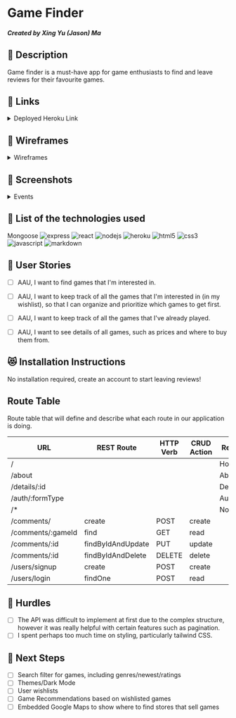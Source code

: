 # Game Finder

##### Created by Xing Yu (Jason) Ma

## :rocket: Description

Game finder is a must-have app for game enthusiasts to find and leave reviews for their favourite games.

## :link: Links

<details>
  <summary>Deployed Heroku Link</summary>
  <a href="https://game-finder1-49fa7b460902.herokuapp.com/">Click here!</a>
</details>

## :pencil: Wireframes

<details>
  <summary>Wireframes</summary>
  <p align="center"><img src="https://media.git.generalassemb.ly/user/51683/files/a1834c06-4e1e-4fcf-bdb7-fd0635cc8e07" width="800"></p>
  <p align="center"><img src="https://media.git.generalassemb.ly/user/51683/files/20b317ed-f7ed-4a65-b3fa-cb4f8f2587aa" width="800"></p>
  <p align="center"><img src="https://media.git.generalassemb.ly/user/51683/files/56179952-5cf5-4ec6-9c98-93cb2e80f570" width="800"></p>
</details>

## :art: Screenshots

<details>
  <summary>Events</summary>
  <p align="center"><img src="https://github.com/Xingyuma39/game-finder/assets/152853230/7a967fed-0406-41c1-8587-dcc07593b602" width="800"></p>
  <p align="center"><img src="https://github.com/Xingyuma39/game-finder/assets/152853230/87f7388d-fb5f-48b0-8da2-9982be875566" width="800"></p>
  <p align="center"><img src="https://github.com/Xingyuma39/game-finder/assets/152853230/2c462374-f267-462d-aa51-de265c49d20d" width="800"></p>
</details>


## :robot: List of the technologies used
Mongoose
![express](https://img.shields.io/badge/Express.js-404D59?style=for-the-badge)
![react](https://img.shields.io/badge/React-20232A?style=for-the-badge&logo=react&logoColor=61DAFB)
![nodejs](https://img.shields.io/badge/Node.js-43853D?style=for-the-badge&logo=node.js&logoColor=white)
![heroku](https://img.shields.io/badge/Heroku-430098?style=for-the-badge&logo=heroku&logoColor=white)
![html5](https://img.shields.io/badge/HTML5-E34F26?style=for-the-badge&logo=html5&logoColor=white)
![css3](https://img.shields.io/badge/CSS3-1572B6?style=for-the-badge&logo=css3&logoColor=white)
![javascript](https://img.shields.io/badge/JavaScript-323330?style=for-the-badge&logo=javascript&logoColor=F7DF1E)
![markdown](https://img.shields.io/badge/Markdown-000000?style=for-the-badge&logo=markdown&logoColor=white)


## :100: User Stories
- [ ] AAU, I want to find games that I'm interested in.
- [ ] AAU, I want to keep track of all the games that I'm interested in (in my wishlist), so that I can organize and prioritize which games to get first.
- [ ] AAU, I want to keep track of all the games that I've already played.
- [ ] AAU, I want to see details of all games, such as prices and where to buy them from.


## :heart_eyes_cat: Installation Instructions

No installation required, create an account to start leaving reviews!


## Route Table
Route table that will define and describe what each route in our application is doing. 

|       **URL**     | **REST Route**    | **HTTP Verb** | **CRUD Action** |   **React Routes**  |  **Models**  |
| ----------------- | ----------------- | ------------- | --------------- | ------------------- | ------------ |
| /                 |                   |               |                 | HomePage            |              |
| /about            |                   |               |                 | AboutPage           |              |
| /details/:id      |                   |               |                 | DetailsPage         |              |
| /auth/:formType   |                   |               |                 | AuthFormPage        |              |
| /*                |                   |               |                 | NotFoundPage        |              |
| /comments/        | create            | POST          | create          |                     | comment.js   |
| /comments/:gameId | find              | GET           | read            |                     | comment.js   |
| /comments/:id     | findByIdAndUpdate | PUT           | update          |                     | comment.js   |
| /comments/:id     | findByIdAndDelete | DELETE        | delete          |                     | comment.js   |
| /users/signup     | create            | POST          | create          |                     | user.js      |
| /users/login      | findOne           | POST          | read            |                     | user.js      |



        
## :triangular_flag_on_post: Hurdles
- [ ] The API was difficult to implement at first due to the complex structure, however it was really helpful with certain features such as pagination.
- [ ] I spent perhaps too much time on styling, particularly tailwind CSS.

## :dart: Next Steps
- [ ] Search filter for games, including genres/newest/ratings
- [ ] Themes/Dark Mode
- [ ] User wishlists
- [ ] Game Recommendations based on wishlisted games
- [ ] Embedded Google Maps to show where to find stores that sell games
